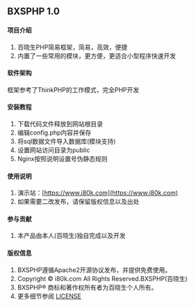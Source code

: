 ## BXSPHP 1.0

#### 项目介绍
1.  百晓生PHP简易框架，简易，高效，便捷
2.  内置了一些常用的模块，更方便，更适合小型程序快速开发

#### 软件架构
框架参考了ThinkPHP的工作模式，完全PHP开发

#### 安装教程

1.  下载代码文件释放到网站根目录
2.  编辑config.php内容并保存
3.  将sql数据文件导入数据库(模块支持)
4.  设置网站访问目录为public
5.  Nginx按照说明设置号伪静态规则

#### 使用说明

1.  演示站：[https://www.i80k.com](https://www.i80k.com)
2.  如果需要二改发布，请保留版权信息以及出处

#### 参与贡献

1.  本产品由本人(百晓生)独自完成以及开发

#### 版权信息

1.  BXSPHP遵循Apache2开源协议发布，并提供免费使用。 
3.  Copyright © i80k.com All Rights Reserved.BXSPHP(百晓生)
4.  BXSPHP® 商标和著作权所有者为百晓生个人所有。
5.  更多细节参阅 [LICENSE](LICENSE)
